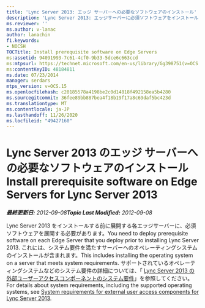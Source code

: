 ```yaml
---
title: 'Lync Server 2013: エッジ サーバーへの必要なソフトウェアのインストール'
description: 'Lync Server 2013: エッジサーバーに必須ソフトウェアをインストールします。'
ms.reviewer: ''
ms.author: v-lanac
author: lanachin
f1.keywords:
- NOCSH
TOCTitle: Install prerequisite software on Edge Servers
ms:assetid: 94091993-7c61-4cf0-9b33-5dce6c663ccd
ms:mtpsurl: https://technet.microsoft.com/en-us/library/Gg398751(v=OCS.15)
ms:contentKeyID: 48184811
ms.date: 07/23/2014
manager: serdars
mtps_version: v=OCS.15
ms.openlocfilehash: c20185578a4198be2c0d14818f492158ea5b4280
ms.sourcegitcommit: 36fee89bb887bea4f18b19f17a8c69daf5bc423d
ms.translationtype: MT
ms.contentlocale: ja-JP
ms.lasthandoff: 11/26/2020
ms.locfileid: "49427160"
---
```

# <a name="install-prerequisite-software-on-edge-servers-for-lync-server-2013"></a><span data-ttu-id="167ad-103">Lync Server 2013 のエッジ サーバーへの必要なソフトウェアのインストール</span><span class="sxs-lookup"><span data-stu-id="167ad-103">Install prerequisite software on Edge Servers for Lync Server 2013</span></span>

<div data-xmlns="http://www.w3.org/1999/xhtml">

<div class="topic" data-xmlns="http://www.w3.org/1999/xhtml" data-msxsl="urn:schemas-microsoft-com:xslt" data-cs="https://msdn.microsoft.com/">

<div data-asp="https://msdn2.microsoft.com/asp">



</div>

<div id="mainSection">

<div id="mainBody"><span data-ttu-id="167ad-104">

<span> </span></span><span class="sxs-lookup"><span data-stu-id="167ad-104">

<span> </span></span></span>

<span data-ttu-id="167ad-105">_**最終更新日:** 2012-09-08_</span><span class="sxs-lookup"><span data-stu-id="167ad-105">_**Topic Last Modified:** 2012-09-08_</span></span>

<span data-ttu-id="167ad-106">Lync Server 2013 をインストールする前に展開する各エッジサーバーに、必須ソフトウェアを展開する必要があります。</span><span class="sxs-lookup"><span data-stu-id="167ad-106">You need to deploy prerequisite software on each Edge Server that you deploy prior to installing Lync Server 2013.</span></span> <span data-ttu-id="167ad-107">これには、システム要件を満たすサーバーへのオペレーティングシステムのインストールが含まれます。</span><span class="sxs-lookup"><span data-stu-id="167ad-107">This includes installing the operating system on a server that meets system requirements.</span></span> <span data-ttu-id="167ad-108">サポートされているオペレーティングシステムなどのシステム要件の詳細については、「 [Lync Server 2013 の外部ユーザーアクセスコンポーネントのシステム要件](lync-server-2013-system-requirements-for-external-user-access-components.md)」を参照してください。</span><span class="sxs-lookup"><span data-stu-id="167ad-108">For details about system requirements, including the supported operating systems, see [System requirements for external user access components for Lync Server 2013](lync-server-2013-system-requirements-for-external-user-access-components.md).</span></span>

<span data-ttu-id="167ad-109"></div>

<span> </span>

</div>

</div>

</span><span class="sxs-lookup"><span data-stu-id="167ad-109"></div>

<span> </span>

</div>

</div>

</span></span></div>

